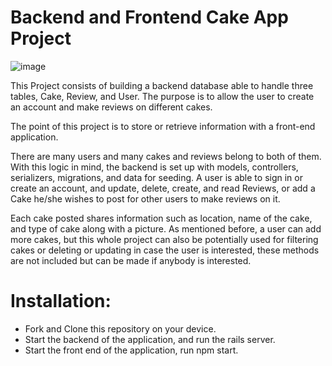<h1> Backend and Frontend Cake App Project </h1

![image](https://github.com/gufu-j/fav-cake-factory/assets/112182396/48a45817-b9d7-460f-a785-a6c4c782b816")


This Project consists of building a backend database able to handle three tables, Cake, Review, and User. The purpose is to allow the user to create an account and make reviews on different cakes.

The point of this project is to store or retrieve information with a front-end application.

There are many users and many cakes and reviews belong to both of them. With this logic in mind, the backend is set up with models, controllers, serializers, migrations, and data for seeding. A user is able to sign in or create an account, and update, delete, create, and read Reviews, or add a Cake he/she wishes to post for other users to make reviews on it.

Each cake posted shares information such as location, name of the cake, and type of cake along with a picture. As mentioned before, a user can add more cakes, but this whole project can also be potentially used for filtering cakes or deleting or updating in case the user is interested, these methods are not included but can be made if anybody is interested.

<h1> Installation: </h2>

- Fork and Clone this repository on your device.
- Start the backend of the application, and run the rails server.
- Start the front end of the application, run npm start.

